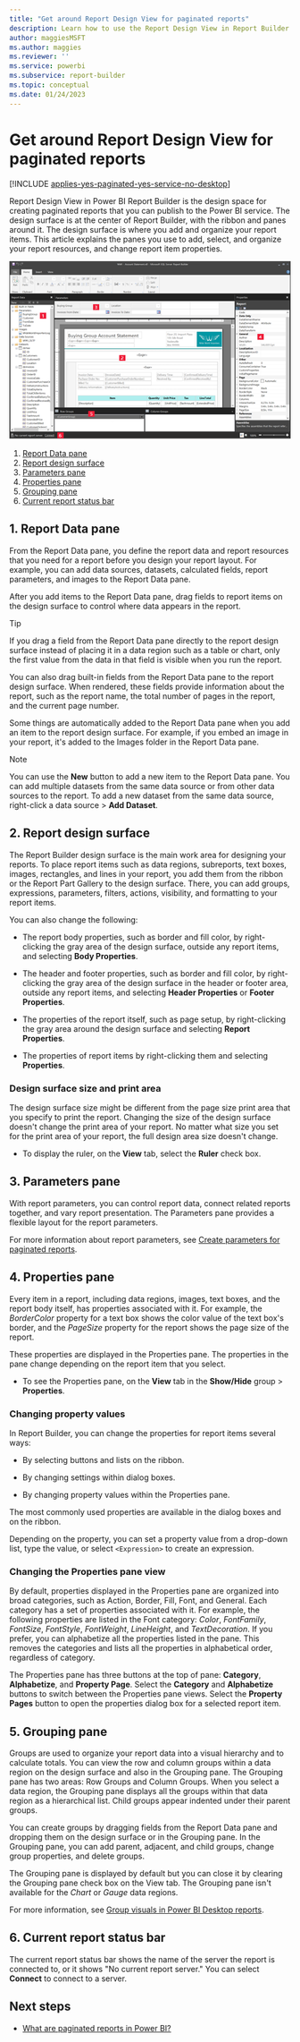```yaml
---
title: "Get around Report Design View for paginated reports"
description: Learn how to use the Report Design View in Report Builder to create paginated reports that you can publish in the Power BI service.  
author: maggiesMSFT
ms.author: maggies
ms.reviewer: ''
ms.service: powerbi
ms.subservice: report-builder
ms.topic: conceptual
ms.date: 01/24/2023
---
```


# Get around Report Design View for paginated reports

[!INCLUDE [applies-yes-paginated-yes-service-no-desktop](../includes/applies-yes-paginated-yes-service-no-desktop.md)] 

Report Design View in Power BI Report Builder is the design space for creating paginated reports that you can publish to the Power BI service. The design surface is at the center of Report Builder, with the ribbon and panes around it. The design surface is where you add and organize your report items. This article explains the panes you use to add, select, and organize your report resources, and change report item properties.  

![Screenshot of the Report Builder Report Design View.](media/paginated-reports-report-design-view/power-bi-paginated-report-design-view.png)

1. [Report Data pane](#1-report-data-pane) 
2. [Report design surface](#2-report-design-surface)  
3. [Parameters pane](#3-parameters-pane) 
4. [Properties pane](#4-properties-pane) 
5. [Grouping pane](#5-grouping-pane) 
6. [Current report status bar](#6-current-report-status-bar)  
  
## 1. Report Data pane  
From the Report Data pane, you define the report data and report resources that you need for a report before you design your report layout. For example, you can add data sources, datasets, calculated fields, report parameters, and images to the Report Data pane.  
  
After you add items to the Report Data pane, drag fields to report items on the design surface to control where data appears in the report.  
  
> [!TIP]  
> If you drag a field from the Report Data pane directly to the report design surface instead of placing it in a data region such as a table or chart, only the first value from the data in that field is visible when you run the report.  
  
You can also drag built-in fields from the Report Data pane to the report design surface. When rendered, these fields provide information about the report, such as the report name, the total number of pages in the report, and the current page number.  
  
Some things are automatically added to the Report Data pane when you add an item to the report design surface. For example, if you embed an image in your report, it's added to the Images folder in the Report Data pane.  
  
> [!NOTE]  
> You can use the **New** button to add a new item to the Report Data pane. You can add multiple datasets from the same data source or from other data sources to the report. To add a new dataset from the same data source, right-click a data source > **Add Dataset**.  
  
## 2. Report design surface  
The Report Builder design surface is the main work area for designing your reports. To place report items such as data regions, subreports, text boxes, images, rectangles, and lines in your report, you add them from the ribbon or the Report Part Gallery to the design surface. There, you can add groups, expressions, parameters, filters, actions, visibility, and formatting to your report items.  
  
You can also change the following:  
  
- The report body properties, such as border and fill color, by right-clicking the gray area of the design surface, outside any report items, and selecting **Body Properties**.  
  
- The header and footer properties, such as border and fill color, by right-clicking the gray area of the design surface in the header or footer area, outside any report items, and selecting **Header Properties** or **Footer Properties**.  
  
- The properties of the report itself, such as page setup, by right-clicking the gray area around the design surface and selecting **Report Properties**.  
  
- The properties of report items by right-clicking them and selecting **Properties**.  
  
### Design surface size and print area  
The design surface size might be different from the page size print area that you specify to print the report. Changing the size of the design surface doesn't change the print area of your report. No matter what size you set for the print area of your report, the full design area size doesn't change.
  
- To display the ruler, on the **View** tab, select the **Ruler** check box.  
  
## 3. Parameters pane  
With report parameters, you can control report data, connect related reports together, and vary report presentation. The Parameters pane provides a flexible layout for the report parameters.  
  
For more information about report parameters, see [Create parameters for paginated reports](paginated-reports-parameters.md).
  
## 4. Properties pane
Every item in a report, including data regions, images, text boxes, and the report body itself, has properties associated with it. For example, the *BorderColor* property for a text box shows the color value of the text box's border, and the *PageSize* property for the report shows the page size of the report.  
  
These properties are displayed in the Properties pane. The properties in the pane change depending on the report item that you select.  
  
- To see the Properties pane, on the **View** tab in the **Show/Hide** group > **Properties**.  
  
### Changing property values  
In Report Builder, you can change the properties for report items several ways:  
  
- By selecting buttons and lists on the ribbon.  
  
- By changing settings within dialog boxes.  
  
- By changing property values within the Properties pane.  
  
The most commonly used properties are available in the dialog boxes and on the ribbon.  
  
Depending on the property, you can set a property value from a drop-down list, type the value, or select `<Expression>` to create an expression.  
  
### Changing the Properties pane view  
By default, properties displayed in the Properties pane are organized into broad categories, such as Action, Border, Fill, Font, and General. Each category has a set of properties associated with it. For example, the following properties are listed in the Font category: *Color*, *FontFamily*, *FontSize*, *FontStyle*, *FontWeight*, *LineHeight*, and *TextDecoration*. If you prefer, you can alphabetize all the properties listed in the pane. This removes the categories and lists all the properties in alphabetical order, regardless of category.  
  
The Properties pane has three buttons at the top of pane: **Category**, **Alphabetize**, and **Property Page**. Select the **Category** and **Alphabetize** buttons to switch between the Properties pane views. Select the **Property Pages** button to open the properties dialog box for a selected report item.  
  
## 5. Grouping pane

Groups are used to organize your report data into a visual hierarchy and to calculate totals. You can view the row and column groups within a data region on the design surface and also in the Grouping pane. The Grouping pane has two areas: Row Groups and Column Groups. When you select a data region, the Grouping pane displays all the groups within that data region as a hierarchical list. Child groups appear indented under their parent groups.  
  
You can create groups by dragging fields from the Report Data pane and dropping them on the design surface or in the Grouping pane. In the Grouping pane, you can add parent, adjacent, and child groups, change group properties, and delete groups.  
  
The Grouping pane is displayed by default but you can close it by clearing the Grouping pane check box on the View tab. The Grouping pane isn't available for the *Chart* or *Gauge* data regions.  
  
For more information, see [Group visuals in Power BI Desktop reports](../create-reports/desktop-grouping-visuals.md).  
  
## 6. Current report status bar

The current report status bar shows the name of the server the report is connected to, or it shows "No current report server." You can select **Connect** to connect to a server.

## Next steps

- [What are paginated reports in Power BI?](paginated-reports-report-builder-power-bi.md) 

